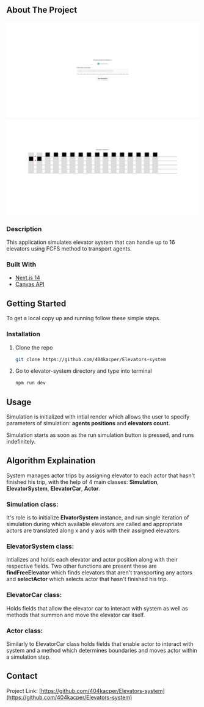 <!-- ABOUT THE PROJECT -->

## About The Project

![Simulation initialization](simulation1.png)
![Simulation](simulation2.png)

### Description

This application simulates elevator system that can handle up to 16 elevators using FCFS method to transport agents.

### Built With

- [Next.js 14](https://nextjs.org/docs)
- [Canvas API](https://developer.mozilla.org/en-US/docs/Web/API/Canvas_API)

<!-- GETTING STARTED -->

## Getting Started

To get a local copy up and running follow these simple steps.

### Installation

1. Clone the repo

   ```sh
   git clone https://github.com/404kacper/Elevators-system
   ```

2. Go to elevator-system directory and type into terminal

   ```sh
   npm run dev
   ```

<!-- USAGE EXAMPLES -->

## Usage

Simulation is initialized with intial render which allows the user to specify parameters of simulation: **agents positions** and **elevators count**.

Simulation starts as soon as the run simulation button is pressed, and runs indefinitely.

<!-- USAGE EXAMPLES -->

## Algorithm Explaination

System manages actor trips by assigning elevator to each actor that hasn't finished his trip, with the help of 4 main classes: **Simulation**, **ElevatorSystem**, **ElevatorCar**, **Actor**.

### Simulation class:

It's role is to initialize **ElvatorSystem** instance, and run single iteration of simulation during which available elevators are called and appropriate actors are translated along x and y axis with their assigned elevators.

### ElevatorSystem class:

Intializes and holds each elevator and actor position along with their respective fields. Two other functions are present these are **findFreeElevator** which finds elevators that aren't transporting any actors and **selectActor** which selects actor that hasn't finished his trip.

### ElevatorCar class:

Holds fields that allow the elevator car to interact with system as well as methods that summon and move the elevator car itself.

### Actor class:

Similarly to ElevatorCar class holds fields that enable actor to interact with system and a method which determines boundaries and moves actor within a simulation step.

<!-- CONTACT -->

## Contact

Project Link: [https://github.com/404kacper/Elevators-system](https://github.com/404kacper/Elevators-system)

<!-- MARKDOWN LINKS & IMAGES -->
<!-- https://www.markdownguide.org/basic-syntax/#reference-style-links -->

[contributors-shield]: https://img.shields.io/github/contributors/OOP-project-pwr/ABM-app?style=plastic
[contributors-url]: https://github.com/OOP-project-pwr/ABM-app/graphs/contributors
[issues-shield]: https://img.shields.io/github/issues/OOP-project-pwr/ABM-app?style=plastic
[issues-url]: https://github.com/OOP-project-pwr/ABM-app/issues
